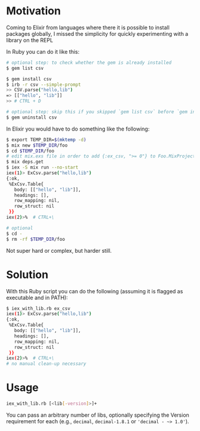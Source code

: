 # Motivation

Coming to Elixir from languages where there it is possible to install packages globally, I missed the simplicity for quickly experimenting with a library on the REPL

In Ruby you can do it like this:
```bash
# optional step: to check whether the gem is already installed
$ gem list csv

$ gem install csv
$ irb -r csv --simple-prompt
>> CSV.parse("hello,lib")
=> [["hello", "lib"]]
>> # CTRL + D

# optional step: skip this if you skipped `gem list csv` before `gem install csv`
$ gem uninstall csv
```

In Elixir you would have to do something like the following:
```bash
$ export TEMP_DIR=$(mktemp -d)
$ mix new $TEMP_DIR/foo
$ cd $TEMP_DIR/foo
# edit mix.exs file in order to add {:ex_csv, ">= 0"} to Foo.MixProject.deps/0
$ mix deps.get
$ iex -S mix run --no-start
iex(1)> ExCsv.parse("hello,lib")
{:ok,
 %ExCsv.Table{
   body: [["hello", "lib"]],
   headings: [],
   row_mapping: nil,
   row_struct: nil
 }}
iex(2)>%  # CTRL+\

# optional
$ cd -
$ rm -rf $TEMP_DIR/foo
```

Not super hard or complex, but harder still.

# Solution

With this Ruby script you can do the following (assuming it is flagged as executable and in PATH):
```bash
$ iex_with_lib.rb ex_csv
iex(1)> ExCsv.parse("hello,lib")
{:ok,
 %ExCsv.Table{
   body: [["hello", "lib"]],
   headings: [],
   row_mapping: nil,
   row_struct: nil
 }}
iex(2)>%  # CTRL+\
# no manual clean-up necessary
```

# Usage

```bash
iex_with_lib.rb [<lib[-version]>]+
```

You can pass an arbitrary number of libs, optionally specifying the Version requirement for each (e.g., `decimal`, `decimal-1.8.1` or `'decimal - ~> 1.0'`).

